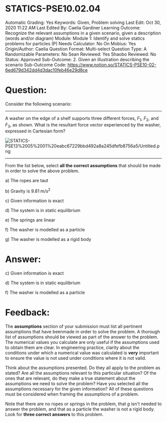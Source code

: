 # STATICS-PSE10.02.04

Automatic Grading: Yes
Keywords: Given, Problem solving
Last Edit: Oct 30, 2020 11:22 AM
Last Edited By: Caelia Gardiner
Learning Outcome: Recognize the relevant assumptions in a given scenario, given a description (words and/or diagram)
Module: Module 1: Identify and solve statics problems for particles (P)
Needs Calculator: No
On Mobius: Yes
Origin/Author: Caelia
Question Format: Multi-select
Question Type: A
Randomizable Parameters: No
Sean Reviewed: Yes
Shaobo Reviewed: No
Status: Approved
Sub-Outcome: 2. Given an illustration describing the scenario
Sub-Outcome Code: https://www.notion.so/STATICS-PSE10-02-6ed679d342dd4d3dac10feb46e29d8ce

# Question:

Consider the following scenario:

---

A washer on the edge of a shelf supports three different forces, $F_1$, $F_2$, and $F_3$, as shown. What is the resultant force vector experienced by the washer, expressed in Cartesian form?

![STATICS-PSE13%2005%2001%20eabc67229bbd492a8a245dfefb8756a5/Untitled.png](STATICS-PSE13%2005%2001%20eabc67229bbd492a8a245dfefb8756a5/Untitled.png)

---

From the list below, select **all the correct assumptions** that should be made in order to solve the above problem. 

a) The ropes are taut

b) Gravity is $9.81\;\mathrm{m/s^2}$

c) Given information is exact

d) The system is in static equilibrium

e) The springs are linear

f) The washer is modelled as a particle

g) The washer is modelled as a rigid body

# Answer:

c) Given information is exact

d) The system is in static equilibrium

f) The washer is modelled as a particle

# Feedback:

The **assumptions** section of your submission must list all pertinent assumptions that have beenmade in order to solve the problem. A thorough list of assumptions should be viewed as part of the answer to the problem. The numerical values you calculate are only useful if the assumptions used to obtain them are clear. In engineering practice, clarity about the conditions under which a numerical value was calculated is **very** important to ensure the value is not used under conditions where it is not valid.

Think about the assumptions presented. Do they all apply to the problem as stated? Are all the assumptions relevant to this particular situation? Of the ones that are relevant, do they make a true statement about the assumptions we need to solve the problem? Have you selected all the assumptions necessary for the given information? All of these questions must be considered when framing the assumptions of a problem. 

Note that there are no ropes or springs in the problem, that $g$ isn't needed to answer the problem, and that as a particle the washer is not a rigid body. Look for **three correct answers** to this problem.